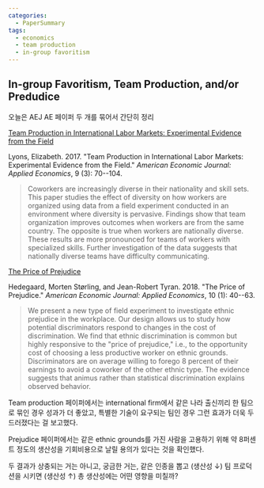 ```yaml
---
categories:
  - PaperSummary
tags:
  - economics
  - team production
  - in-group favoritism
---
```


## In-group Favoritism, Team Production, and/or Predudice

오늘은 AEJ AE 페이퍼 두 개를 묶어서 간단히 정리

[Team Production in International Labor Markets: Experimental Evidence from the Field](https://www.aeaweb.org/articles?id=10.1257/app.20160179)

Lyons, Elizabeth. 2017. "Team Production in International Labor Markets: Experimental Evidence from the Field." _American Economic Journal: Applied Economics_, 9 (3): 70--104.

> Coworkers are increasingly diverse in their nationality and skill sets. This paper studies the effect of diversity on how workers are organized using data from a field experiment conducted in an environment where diversity is pervasive. Findings show that team organization improves outcomes when workers are from the same country. The opposite is true when workers are nationally diverse. These results are more pronounced for teams of workers with specialized skills. Further investigation of the data suggests that nationally diverse teams have difficulty communicating.

[The Price of Prejudice](https://www.aeaweb.org/articles?id=10.1257/app.20150241) 

Hedegaard, Morten Størling, and Jean-Robert Tyran. 2018. "The Price of Prejudice." _American Economic Journal: Applied Economics_, 10 (1): 40--63.

> We present a new type of field experiment to investigate ethnic prejudice in the workplace. Our design allows us to study how potential discriminators respond to changes in the cost of discrimination. We find that ethnic discrimination is common but highly responsive to the \"price of prejudice,\" i.e., to the opportunity cost of choosing a less productive worker on ethnic grounds. Discriminators are on average willing to forego 8 percent of their earnings to avoid a coworker of the other ethnic type. The evidence suggests that animus rather than statistical discrimination explains observed behavior.

Team production 페이퍼에서는 international firm에서 같은 나라 출신끼리 한 팀으로 묶인 경우 성과가 더 좋았고, 특별한 기술이 요구되는 팀인 경우 그런 효과가 더욱 두드러졌다는 걸 보고했다.

Prejudice 페이퍼에서는 같은 ethnic grounds를 가진 사람을 고용하기 위해 약 8퍼센트 정도의 생산성을 기회비용으로 날릴 용의가 있다는 것을 확인했다.

두 결과가 상충되는 거는 아니고, 궁금한 거는, 같은 인종을 뽑고 (생산성 &darr;) 팀 프로덕션을 시키면 (생산성 &uarr;) 총 생산성에는 어떤 영향을 미칠까?
